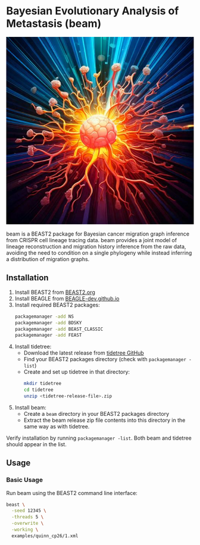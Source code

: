 # Bayesian Evolutionary Analysis of Metastasis (beam)
![beam Logo](logo.jpg)

beam is a BEAST2 package for Bayesian cancer migration graph inference from CRISPR cell lineage tracing data. beam provides a joint model of lineage reconstruction and migration history inference from the raw data, avoiding the need to condition on a single phylogeny while instead inferring a distribution of migration graphs.


## Installation

1. Install BEAST2 from [BEAST2.org](https://www.beast2.org/)
2. Install BEAGLE from [BEAGLE-dev.github.io](https://beagle-dev.github.io/)
3. Install required BEAST2 packages:
   ```bash
   packagemanager -add NS
   packagemanager -add BDSKY
   packagemanager -add BEAST_CLASSIC
   packagemanager -add FEAST
   ```
4. Install tidetree:
   - Download the latest release from [tidetree GitHub](https://github.com/seidels/tidetree/releases)
   - Find your BEAST2 packages directory (check with `packagemanager -list`)
   - Create and set up tidetree in that directory:
     ```bash
     mkdir tidetree
     cd tidetree
     unzip <tidetree-release-file>.zip
     ```
5. Install beam:
   - Create a `beam` directory in your BEAST2 packages directory
   - Extract the beam release zip file contents into this directory in the same way as with tidetree.

Verify installation by running `packagemanager -list`. Both beam and tidetree should appear in the list.

## Usage

### Basic Usage

Run beam using the BEAST2 command line interface:

```bash
beast \
  -seed 12345 \
  -threads 5 \
  -overwrite \
  -working \
  examples/quinn_cp26/1.xml
```

